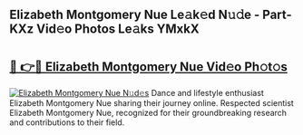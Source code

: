 ## Elizabeth Montgomery Nue Le𝚊k𝚎d N𝚞𝚍e - Part-KXz Vid𝚎o Photos Le𝚊ks YMxkX

# <h2><a href="http://fb4jifi.evod.top/?m=Elizabeth+Montgomery+Nue">🔗 👉🔴 Elizabeth Montgomery Nue Vid𝚎o Ph𝚘t𝚘s</a></h2>

[![Elizabeth Montgomery Nue N𝚞d𝚎s](https://i.imgur.com/8V9OHl7.gif)](http://fb4jifi.evod.top/?m=Elizabeth+Montgomery+Nue)
Dance and lifestyle enthusiast Elizabeth Montgomery Nue sharing their journey online. Respected scientist Elizabeth Montgomery Nue, recognized for their groundbreaking research and contributions to their field. 
